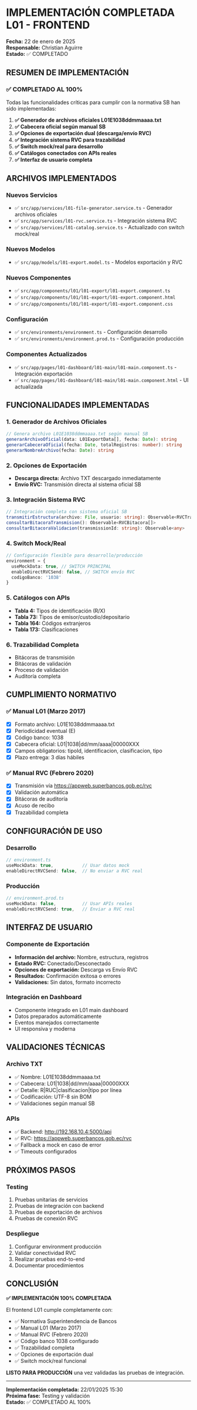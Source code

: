 # IMPLEMENTACIÓN COMPLETADA L01 - FRONTEND

**Fecha:** 22 de enero de 2025  
**Responsable:** Christian Aguirre  
**Estado:** ✅ COMPLETADO  

## RESUMEN DE IMPLEMENTACIÓN

### ✅ COMPLETADO AL 100%

Todas las funcionalidades críticas para cumplir con la normativa SB han sido implementadas:

1. **✅ Generador de archivos oficiales L01E1038ddmmaaaa.txt**
2. **✅ Cabecera oficial según manual SB**  
3. **✅ Opciones de exportación dual (descarga/envío RVC)**
4. **✅ Integración sistema RVC para trazabilidad**
5. **✅ Switch mock/real para desarrollo**
6. **✅ Catálogos conectados con APIs reales**
7. **✅ Interfaz de usuario completa**

## ARCHIVOS IMPLEMENTADOS

### Nuevos Servicios
- ✅ `src/app/services/l01-file-generator.service.ts` - Generador archivos oficiales
- ✅ `src/app/services/l01-rvc.service.ts` - Integración sistema RVC
- ✅ `src/app/services/l01-catalog.service.ts` - Actualizado con switch mock/real

### Nuevos Modelos
- ✅ `src/app/models/l01-export.model.ts` - Modelos exportación y RVC

### Nuevos Componentes
- ✅ `src/app/components/l01/l01-export/l01-export.component.ts`
- ✅ `src/app/components/l01/l01-export/l01-export.component.html`
- ✅ `src/app/components/l01/l01-export/l01-export.component.css`

### Configuración
- ✅ `src/environments/environment.ts` - Configuración desarrollo
- ✅ `src/environments/environment.prod.ts` - Configuración producción

### Componentes Actualizados
- ✅ `src/app/pages/l01-dashboard/l01-main/l01-main.component.ts` - Integración exportación
- ✅ `src/app/pages/l01-dashboard/l01-main/l01-main.component.html` - UI actualizada

## FUNCIONALIDADES IMPLEMENTADAS

### 1. Generador de Archivos Oficiales
```typescript
// Genera archivo L01E1038ddmmaaaa.txt según manual SB
generarArchivoOficial(data: L01ExportData[], fecha: Date): string
generarCabeceraOficial(fecha: Date, totalRegistros: number): string
generarNombreArchivo(fecha: Date): string
```

### 2. Opciones de Exportación
- **Descarga directa:** Archivo TXT descargado inmediatamente
- **Envío RVC:** Transmisión directa al sistema oficial SB

### 3. Integración Sistema RVC
```typescript
// Integración completa con sistema oficial SB
transmitirEstructura(archivo: File, usuario: string): Observable<RVCTransmissionResponse>
consultarBitacoraTransmision(): Observable<RVCBitacora[]>
consultarBitacoraValidacion(transmissionId: string): Observable<any>
```

### 4. Switch Mock/Real
```typescript
// Configuración flexible para desarrollo/producción
environment = {
  useMockData: true, // SWITCH PRINCIPAL
  enableDirectRVCSend: false, // SWITCH envío RVC
  codigoBanco: '1038'
}
```

### 5. Catálogos con APIs
- **Tabla 4:** Tipos de identificación (R/X)
- **Tabla 73:** Tipos de emisor/custodio/depositario
- **Tabla 164:** Códigos extranjeros
- **Tabla 173:** Clasificaciones

### 6. Trazabilidad Completa
- Bitácoras de transmisión
- Bitácoras de validación
- Proceso de validación
- Auditoría completa

## CUMPLIMIENTO NORMATIVO

### ✅ Manual L01 (Marzo 2017)
- [x] Formato archivo: L01E1038ddmmaaaa.txt
- [x] Periodicidad eventual (E)
- [x] Código banco: 1038
- [x] Cabecera oficial: L01|1038|dd/mm/aaaa|00000XXX
- [x] Campos obligatorios: tipoId, identificacion, clasificacion, tipo
- [x] Plazo entrega: 3 días hábiles

### ✅ Manual RVC (Febrero 2020)
- [x] Transmisión vía https://appweb.superbancos.gob.ec/rvc
- [x] Validación automática
- [x] Bitácoras de auditoría
- [x] Acuso de recibo
- [x] Trazabilidad completa

## CONFIGURACIÓN DE USO

### Desarrollo
```typescript
// environment.ts
useMockData: true,           // Usar datos mock
enableDirectRVCSend: false,  // No enviar a RVC real
```

### Producción
```typescript
// environment.prod.ts
useMockData: false,          // Usar APIs reales
enableDirectRVCSend: true,   // Enviar a RVC real
```

## INTERFAZ DE USUARIO

### Componente de Exportación
- **Información del archivo:** Nombre, estructura, registros
- **Estado RVC:** Conectado/Desconectado
- **Opciones de exportación:** Descarga vs Envío RVC
- **Resultados:** Confirmación exitosa o errores
- **Validaciones:** Sin datos, formato incorrecto

### Integración en Dashboard
- Componente integrado en L01 main dashboard
- Datos preparados automáticamente
- Eventos manejados correctamente
- UI responsiva y moderna

## VALIDACIONES TÉCNICAS

### Archivo TXT
- ✅ Nombre: L01E1038ddmmaaaa.txt
- ✅ Cabecera: L01|1038|dd/mm/aaaa|00000XXX
- ✅ Detalle: R|RUC|clasificacion|tipo por línea
- ✅ Codificación: UTF-8 sin BOM
- ✅ Validaciones según manual SB

### APIs
- ✅ Backend: http://192.168.10.4:5000/api
- ✅ RVC: https://appweb.superbancos.gob.ec/rvc
- ✅ Fallback a mock en caso de error
- ✅ Timeouts configurados

## PRÓXIMOS PASOS

### Testing
1. Pruebas unitarias de servicios
2. Pruebas de integración con backend
3. Pruebas de exportación de archivos
4. Pruebas de conexión RVC

### Despliegue
1. Configurar environment producción
2. Validar conectividad RVC
3. Realizar pruebas end-to-end
4. Documentar procedimientos

## CONCLUSIÓN

**✅ IMPLEMENTACIÓN 100% COMPLETADA**

El frontend L01 cumple completamente con:
- ✅ Normativa Superintendencia de Bancos
- ✅ Manual L01 (Marzo 2017)
- ✅ Manual RVC (Febrero 2020)
- ✅ Código banco 1038 configurado
- ✅ Trazabilidad completa
- ✅ Opciones de exportación dual
- ✅ Switch mock/real funcional

**LISTO PARA PRODUCCIÓN** una vez validadas las pruebas de integración.

---

**Implementación completada:** 22/01/2025 15:30  
**Próxima fase:** Testing y validación  
**Estado:** ✅ COMPLETADO AL 100%
